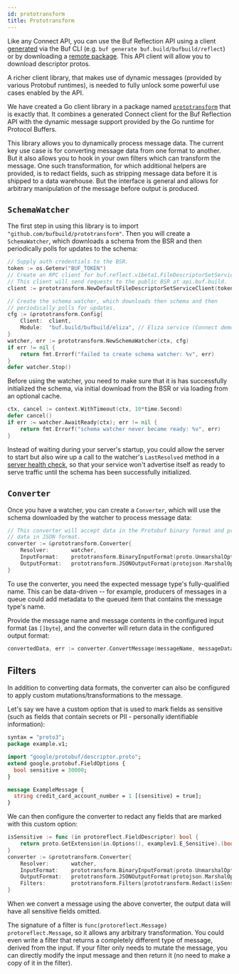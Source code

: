 ```yaml
---
id: prototransform
title: Prototransform
---
```


Like any Connect API, you can use the Buf Reflection API using a client
[generated](/generate/usage) via the Buf CLI (e.g. `buf generate buf.build/bufbuild/reflect`)
or by downloading a [remote package](/bsr/remote-packages/overview.mdx). This API client will
allow you to download descriptor protos.

A richer client library, that makes use of dynamic messages (provided by various Protobuf
runtimes), is needed to fully unlock some powerful use cases enabled by the API.

We have created a Go client library in a package named [`prototransform`](https://pkg.go.dev/github.com/bufbuild/prototransform)
that is exactly that. It combines a generated Connect client for the Buf Reflection API with
the dynamic message support provided by the Go runtime for Protocol Buffers.

This library allows you to dynamically process message data. The current key use case is for
converting message data from one format to another. But it also allows you to hook in your
own filters which can transform the message. One such transformation, for which additional
helpers are provided, is to redact fields, such as stripping message data before it is
shipped to a data warehouse. But the interface is general and allows for arbitrary
manipulation of the message before output is produced.

## `SchemaWatcher`

The first step in using this library is to import `"github.com/bufbuild/prototransform"`.
Then you will create a `SchemaWatcher`, which downloads a schema from the BSR and then
periodically polls for updates to the schema:

```go
// Supply auth credentials to the BSR.
token := os.Getenv("BUF_TOKEN")
// Create an RPC client for buf.reflect.v1beta1.FileDescriptorSetService.
// This client will send requests to the public BSR at api.buf.build.
client := prototransform.NewDefaultFileDescriptorSetServiceClient(token)

// Create the schema watcher, which downloads then schema and then
// periodically polls for updates.
cfg := &prototransform.Config{
    Client:  client,
    Module:  "buf.build/bufbuild/eliza", // Eliza service (Connect demo module)
}
watcher, err := prototransform.NewSchemaWatcher(ctx, cfg)
if err != nil {
    return fmt.Errorf("failed to create schema watcher: %v", err)
}
defer watcher.Stop()
```

Before using the watcher, you need to make sure that it is has successfully initialized
the schema, via initial download from the BSR or via loading from an optional cache.
```go
ctx, cancel := context.WithTimeout(ctx, 10*time.Second)
defer cancel()
if err := watcher.AwaitReady(ctx); err != nil {
    return fmt.Errorf("schema watcher never became ready: %v", err)
}
```
Instead of waiting during your server's startup, you could allow the server to
start but also wire up a call to the watcher's `LastResolved` method in a
[server health check](https://learn.microsoft.com/en-us/azure/architecture/patterns/health-endpoint-monitoring),
so that your service won't advertise itself as ready to serve traffic until the schema has
been successfully initialized.

## `Converter`

Once you have a watcher, you can create a `Converter`, which will use the schema
downloaded by the watcher to process message data:
```go
// This converter will accept data in the Protobuf binary format and produce
// data in JSON format.
converter := &prototransform.Converter{
    Resolver:       watcher,
    InputFormat:    prototransform.BinaryInputFormat(proto.UnmarshalOptions{}),
    OutputFormat:   prototransform.JSONOutputFormat(protojson.MarshalOptions{}),
}
```

To use the converter, you need the expected message type's fully-qualified name. This
can be data-driven -- for example, producers of messages in a queue could add metadata
to the queued item that contains the message type's name.

Provide the message name and message contents in the configured input format (as
`[]byte`), and the converter will return data in the configured output format:
```go
convertedData, err := converter.ConvertMessage(messageName, messageData)
```

## Filters

In addition to converting data formats, the converter can also be configured to apply
custom mutations/transformations to the message.

Let's say we have a custom option that is used to mark fields as sensitive (such as
fields that contain secrets or PII - personally identifiable information):
```protobuf
syntax = "proto3";
package example.v1;

import "google/protobuf/descriptor.proto";
extend google.protobuf.FieldOptions {
  bool sensitive = 30000;
}

message ExampleMessage {
  string credit_card_account_number = 1 [(sensitive) = true];
}
```

We can then configure the converter to redact any fields that are marked with this
custom option:
```go
isSensitive := func (in protoreflect.FieldDescriptor) bool {
    return proto.GetExtension(in.Options(), examplev1.E_Sensitive).(bool)
}
converter := &prototransform.Converter{
    Resolver:       watcher,
    InputFormat:    prototransform.BinaryInputFormat(proto.UnmarshalOptions{}),
    OutputFormat:   prototransform.JSONOutputFormat(protojson.MarshalOptions{}),
	Filters:        prototransform.Filters{prototransform.Redact(isSensitive)}
}
```

When we convert a message using the above converter, the output data will have all
sensitive fields omitted.

The signature of a filter is `func(protoreflect.Message) protoreflect.Message`, so
it allows any arbitrary transformation. You could even write a filter that returns
a completely different type of message, derived from the input. If your filter only
needs to mutate the message, you can directly modify the input message and then
return it (no need to make a copy of it in the filter).
